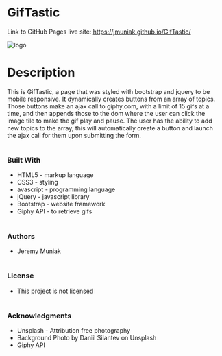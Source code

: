 # GifTastic

Link to GitHub Pages live site: https://jmuniak.github.io/GifTastic/

![logo](assets/images/GifTastic.png)



# Description
This is GifTastic, a page that was styled with bootstrap and jquery to be mobile responsive. It dynamically creates buttons from an array of topics. Those buttons make an ajax call to giphy.com, with a limit of 15 gifs at a time, and then appends those to the dom where the user can click the image tile to make the gif play and pause. The user has the ability to add new topics to the array, this will automatically create a button and launch the ajax call for them upon submitting the form.
#

### Built With
* HTML5 - markup language
* CSS3 - styling
* avascript - programming language
* jQuery - javascript library
* Bootstrap - website framework
* Giphy API - to retrieve gifs
#

### Authors
* Jeremy Muniak
#

### License
* This project is not licensed
#

### Acknowledgments
* Unsplash - Attribution free photography
* Background Photo by Daniil Silantev on Unsplash
* Giphy API
#

